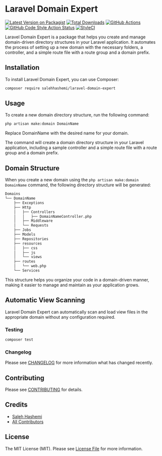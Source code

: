 # Laravel Domain Expert

[![Latest Version on Packagist](https://img.shields.io/packagist/v/salehhashemi/laravel-domain-expert.svg?style=flat-square)](https://packagist.org/packages/salehhashemi/laravel-domain-expert)
[![Total Downloads](https://img.shields.io/packagist/dt/salehhashemi/laravel-domain-expert.svg?style=flat-square)](https://packagist.org/packages/salehhashemi/laravel-domain-expert)
[![GitHub Actions](https://img.shields.io/github/actions/workflow/status/salehhashemi1992/laravel-domain-expert/run-tests.yml?branch=master&label=tests)](https://github.com/salehhashemi1992/laravel-domain-expert/actions/workflows/run-tests.yml)
[![GitHub Code Style Action Status](https://img.shields.io/github/actions/workflow/status/salehhashemi1992/laravel-domain-expert/fix-php-code-style-issues.yml?branch=master&label=code%20style)](https://github.com/salehhashemi1992/laravel-domain-expert/actions/workflows/fix-php-code-style-issues.yml)
[![StyleCI](https://github.styleci.io/repos/625663475/shield?branch=master)](https://github.styleci.io/repos/625663475?branch=master)

Laravel Domain Expert is a package that helps you create and manage domain-driven directory structures in your Laravel application. It automates the process of setting up a new domain with the necessary folders, a controller, and a simple route file with a route group and a domain prefix.

## Installation

To install Laravel Domain Expert, you can use Composer:

```bash
composer require salehhashemi/laravel-domain-expert
```

## Usage

To create a new domain directory structure, run the following command:
```bash
php artisan make:domain DomainName
```
Replace DomainName with the desired name for your domain.

The command will create a domain directory structure in your Laravel application, including a sample controller and a simple route file with a route group and a domain prefix.

## Domain Structure

When you create a new domain using the `php artisan make:domain DomainName` command, the following directory structure will be generated:

```Bash
Domains
└── DomainName
    ├── Exceptions
    ├── Http
    │   ├── Controllers
    │   │   ├── DomainNameController.php
    │   ├── Middleware
    │   └── Requests
    ├── Jobs
    ├── Models
    ├── Repositories
    ├── resources
    │   ├── css
    │   ├── js
    │   └── views
    ├── routes
    │   └── web.php
    └── Services
```

This structure helps you organize your code in a domain-driven manner, making it easier to manage and maintain as your application grows.

## Automatic View Scanning

Laravel Domain Expert can automatically scan and load view files in the appropriate domain without any configuration required.

### Testing

```bash
composer test
```

### Changelog

Please see [CHANGELOG](CHANGELOG.md) for more information what has changed recently.

## Contributing

Please see [CONTRIBUTING](CONTRIBUTING.md) for details.

## Credits

-   [Saleh Hashemi](https://github.com/salehhashemi1992)
-   [All Contributors](../../contributors)

## License

The MIT License (MIT). Please see [License File](LICENSE.md) for more information.